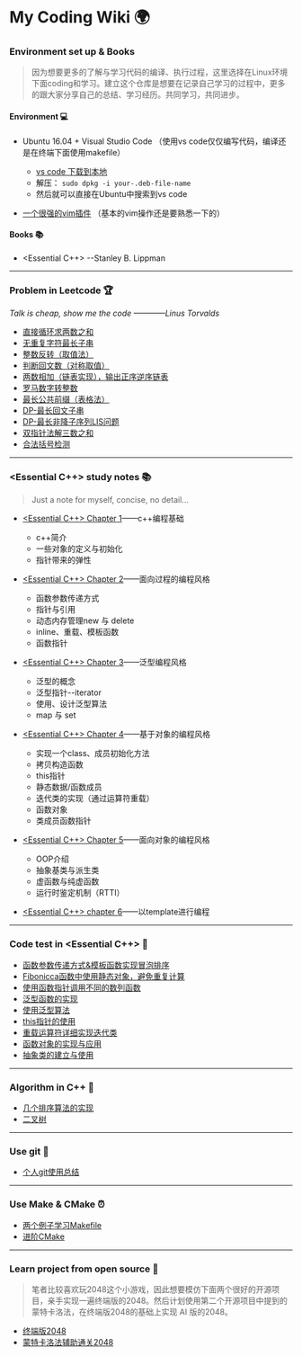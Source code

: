 # My Coding Wiki :earth_africa:


### Environment set up & Books

> 因为想要更多的了解与学习代码的编译、执行过程，这里选择在Linux环境下面coding和学习。建立这个仓库是想要在记录自己学习的过程中，更多的跟大家分享自己的总结、学习经历。共同学习，共同进步。

#### Environment :computer:
- Ubuntu 16.04 + Visual Studio Code （使用vs code仅仅编写代码，编译还是在终端下面使用makefile）
    - [vs code 下载到本地](https://code.visualstudio.com/Download)
    - 解压： `sudo dpkg -i your-.deb-file-name`
    - 然后就可以直接在Ubuntu中搜索到vs code

- [一个很强的vim插件](https://github.com/luckxiang/vim) （基本的vim操作还是要熟悉一下的）

#### Books :books:
- <Essential C++>  --Stanley B. Lippman



---

### Problem in Leetcode :trophy:

*Talk is cheap, show me the code   ————Linus Torvalds*

- [直接循环求两数之和](code/LC/twoNumSum.cpp)
- [无重复字符最长子串](code/LC/repetitionChar.cpp)
- [整数反转（取值法）](code/LC/reverseINT.cpp)
- [判断回文数（对称取值）](code/LC/ispali.cpp)
- [两数相加（链表实现），输出正序逆序链表](code/LC/singleListNode.cpp)
- [罗马数字转整数](code/LC/roma2Int.cpp)
- [最长公共前缀（表格法）](code/LC/longestPrefix.cpp)
- [DP-最长回文子串](code/LC/longSubPali.cpp)
- [DP-最长非降子序列LIS问题](code/LC/LIS.cpp)
- [双指针法解三数之和](code/LC/threeSum.cpp)
- [合法括号检测](code/LC/validBrackets.cpp)

---

### <Essential C++> study notes :books:

> Just a note for myself, concise, no detail...

- [<Essential C++> Chapter 1](./doc/Essential-chapter1.md)——c++编程基础
    - c++简介
    - 一些对象的定义与初始化
    - 指针带来的弹性

- [<Essential C++> Chapter 2](./doc/Essential-chapter2.md)——面向过程的编程风格
    - 函数参数传递方式
    - 指针与引用
    - 动态内存管理new 与 delete
    - inline、重载、模板函数
    - 函数指针

- [<Essential C++> Chapter 3](./doc/Essential-chapter3.md)——泛型编程风格
    - 泛型的概念
    - 泛型指针--iterator
    - 使用、设计泛型算法
    - map 与 set

- [<Essential C++> Chapter 4](./doc/Essential-chapter4.md)——基于对象的编程风格
    - 实现一个class、成员初始化方法
    - 拷贝构造函数
    - this指针
    - 静态数据/函数成员
    - 迭代类的实现（通过运算符重载）
    - 函数对象
    - 类成员函数指针

- [<Essential C++> Chapter 5](./doc/Essential-chapter5.md)——面向对象的编程风格
    - OOP介绍
    - 抽象基类与派生类
    - 虚函数与纯虚函数
    - 运行时鉴定机制（RTTI）

- [<Essential C++> chapter 6](./doc/Essential-chapter6.md)——以template进行编程


---

### Code test in <Essential C++> :rocket:
- [函数参数传递方式&模板函数实现冒泡排序](code/essential/callFunction.cpp)
- [Fibonicca函数中使用静态对象，避免重复计算](code/essential/fibonacci.cpp)
- [使用函数指针调用不同的数列函数](code/essential/functionPoint.cpp)
- [泛型函数的实现](code/essential/genericVector.cpp)
- [使用泛型算法](code/essential/useAlgorithm.cpp)
- [this指针的使用](code/essential/this.cpp)
- [重载运算符详细实现迭代类](code/operatorOverload/)
- [函数对象的实现与应用](code/essential/functionCall.cpp)
- [抽象类的建立与使用](code/abstractClass)

---

### Algorithm in C++ :tada:
- [几个排序算法的实现](./code/sortAlgorithm/)
- [二叉树](./doc/binaryTree.md)

---

### Use git :bicyclist:
- [个人git使用总结](doc/git.md)

---

### Use Make & CMake :alarm_clock:
- [两个例子学习Makefile](./doc/make.md)
- [进阶CMake](./doc/cmake.md)

---

### Learn project from open source :couple:
> 笔者比较喜欢玩2048这个小游戏，因此想要模仿下面两个很好的开源项目，亲手实现一遍终端版的2048。然后计划使用第二个开源项目中提到的蒙特卡洛法，在终端版2048的基础上实现 AI 版的2048。

- [终端版2048](https://github.com/plibither8/2048.cpp)
- [蒙特卡洛法辅助通关2048](https://github.com/xtrp/jupiter)

